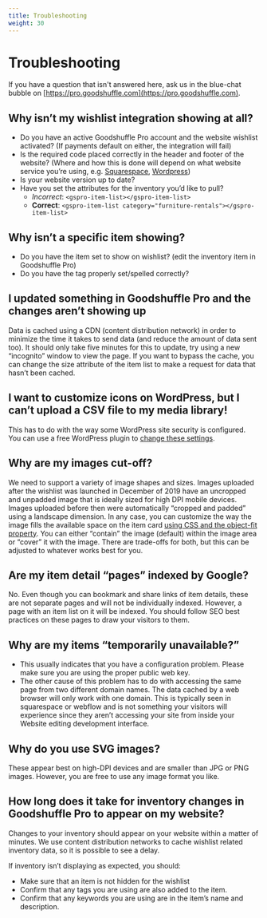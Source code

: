 ```yaml
---
title: Troubleshooting
weight: 30
---
```


# Troubleshooting

If you have a question that isn't answered here, ask us in the blue-chat bubble on [https://pro.goodshuffle.com](https://pro.goodshuffle.com).

## Why isn’t my wishlist integration showing at all?
* Do you have an active Goodshuffle Pro account and the website wishlist activated? (If payments default on either, the integration will fail)
* Is the required code placed correctly in the header and footer of the website? (Where and how this is done will depend on what website service you’re using, e.g. [Squarespace](https://help.goodshuffle.com/en/articles/3769571-how-can-i-connect-my-goodshuffle-pro-account-with-my-squarespace-site), [Wordpress](https://help.goodshuffle.com/en/articles/3517420-how-can-i-connect-my-goodshuffle-pro-account-with-my-wordpress-site))
* Is your website version up to date?
* Have you set the attributes for the inventory you’d like to pull?
    * *Incorrect*: `<gspro-item-list></gspro-item-list>`
    * **Correct**: `<gspro-item-list category="furniture-rentals"></gspro-item-list>`

## Why isn’t a specific item showing?
* Do you have the item set to show on wishlist? (edit the inventory item in Goodshuffle Pro)
* Do you have the tag properly set/spelled correctly?

## I updated something in Goodshuffle Pro and the changes aren’t showing up
Data is cached using a CDN (content distribution network) in order to minimize the time 
it takes to send data (and reduce the amount of data sent too). It should only take five minutes for this to update, try using a new “incognito” window to view the page. If you want to bypass the cache, you can change the size attribute of the item list to make a request for data that hasn’t been cached.

## I want to customize icons on WordPress, but I can’t upload a CSV file to my media library!
This has to do with the way some WordPress site security is configured. You can use a 
free WordPress plugin to [change these settings](https://wordpress.org/plugins/wp-extra-file-types/). 

## Why are my images cut-off?
We need to support a variety of image shapes and sizes. Images uploaded 
after the wishlist was launched in December of 2019 have an uncropped 
and unpadded image that is ideally sized for high DPI mobile devices. 
Images uploaded before then were automatically “cropped and padded” 
using a landscape dimension. In any case, you can customize the way the 
image fills the available space on the item card [using CSS and the object-fit property](https://css-tricks.com/almanac/properties/o/object-fit/). You can 
either “contain” the image (default) within the image area or “cover” 
it with the image. There are trade-offs for both, but this can be adjusted 
to whatever works best for you.

## Are my item detail “pages” indexed by Google?
No. Even though you can bookmark and share links of item details, these are not separate pages and will not be individually indexed. However, a page with an item list on it will be indexed. You should follow SEO best practices on these pages to draw your visitors to them.

## Why are my items “temporarily unavailable?”
* This usually indicates that you have a configuration problem. Please make sure you 
are using the proper public web key.
* The other cause of this problem has to do with accessing the same page from two 
different domain names. The data cached by a web browser will only work with one 
domain. This is typically seen in squarespace or webflow and is not something your 
visitors will experience since they aren’t accessing your site from inside your Website editing development interface.

## Why do you use SVG images?
These appear best on high-DPI devices and are smaller than JPG or PNG images. 
However, you are free to use any image format you like.

## How long does it take for inventory changes in Goodshuffle Pro to appear on my website?

Changes to your inventory should appear on your website within a matter of minutes. We use content distribution networks to cache wishlist related inventory data, so it is possible to see a delay.

If inventory isn’t displaying as expected, you should:

* Make sure that an item is not hidden for the wishlist
* Confirm that any tags you are using are also added to the item.
* Confirm that any keywords you are using are in the item’s name and description.
